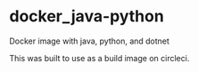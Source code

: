 # docker_java-python
Docker image with java, python, and dotnet

This was built to use as a build image on circleci.

